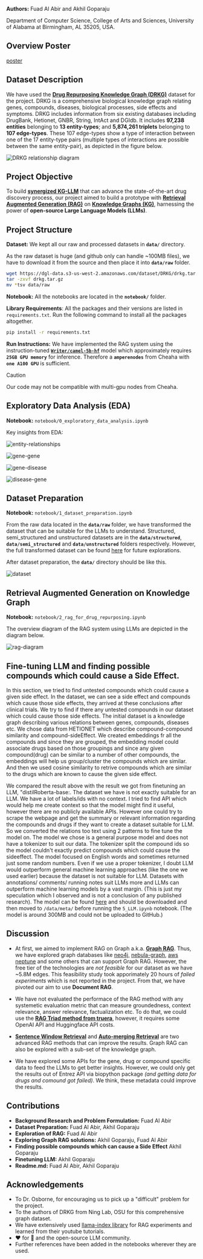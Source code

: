 
**Authors:** Fuad Al Abir and Akhil Goparaju

Department of Computer Science, College of Arts and Sciences, University of Alabama at Birmingham, AL 35205, USA.

## Overview Poster

[poster](https://docs.google.com/presentation/d/1TqFsUlxZ4UDE_U7msfN02VKIN-2NIdryvsvgmEvkOTo/edit?usp=sharing)


## Dataset Description
We have used the [**Drug Repurposing Knowledge Graph (DRKG)**](https://github.com/gnn4dr/DRKG) dataset for the project. DRKG is a comprehensive biological knowledge graph relating genes, compounds, diseases, biological processes, side effects and symptoms. DRKG includes information from six existing databases including DrugBank, Hetionet, GNBR, String, IntAct and DGIdb. It includes **97,238 entities** belonging to **13 entity-types**; and **5,874,261 triplets** belonging to **107 edge-types**. These 107 edge-types show a type of interaction between one of the 17 entity-type pairs (multiple types of interactions are possible between the same entity-pair), as depicted in the figure below.

![DRKG relationship diagram](https://raw.githubusercontent.com/gnn4dr/DRKG/master/connectivity.png)

## Project Objective

To build **[synergized KG-LLM](https://arxiv.org/pdf/2306.08302.pdf)** that can advance the state-of-the-art drug discovery process, our project aimed to build a prototype with [**Retrieval Augmented Generation (RAG)**](https://research.ibm.com/blog/retrieval-augmented-generation-RAG) on [**Knowledge Graphs (KG)**](https://www.ibm.com/topics/knowledge-graph), harnessing the power of **open-source Large Language Models (LLMs)**.

## Project Structure

**Dataset:** We kept all our raw and processed datasets in **`data/`** directory.

As the raw dataset is huge (and github only can handle ~100MB files), we have to download it from the source and then place it into **`data/raw`** folder.

```bash
wget https://dgl-data.s3-us-west-2.amazonaws.com/dataset/DRKG/drkg.tar.gz
tar -zxvf drkg.tar.gz
mv *tsv data/raw
```

**Notebook:** All the notebooks are located in the **`notebook/`** folder.

**Library Requirements**: All the packages and their versions are listed in `requirements.txt`. Run the following command to install all the packages altogether.


``` bash
pip install -r requirements.txt
```

**Run Instructions:** We have implemented the RAG system using the instruction-tuned [**`Writer/camel-5b-hf`**](https://huggingface.co/Writer/camel-5b-hf) model which approximately requires **` 25GB GPU memory`** for inference. Therefore a **`amperenodes`** from Cheaha with **`one A100 GPU`** is sufficient.

> [!CAUTION]
> Our code may not be compatible with multi-gpu nodes from Cheaha.

## Exploratory Data Analysis (EDA)

**Notebook:** `notebook/0_exploratory_data_analysis.ipynb`

Key insights from EDA:

![entity-relationships](imgs/entity-relationships.png)

![gene-gene](imgs/gene-gene.png)

![gene-disease](imgs/gene-disease.png)

![disease-gene](imgs/disease-gene.png)

## Dataset Preparation

**Notebook:** `notebook/1_dataset_preparation.ipynb`

From the raw data located in the **`data/raw`** folder, we have transformed the dataset that can be suitable for the LLMs to understand. Structured, semi_structured and unstructured datasets are in the **`data/structured`**, **`data/semi_structured`** and **`data/unstructured`** folders respectively. However, the full transformed dataset can be found [here](https://drive.google.com/drive/folders/1p1md-1wlaTtKmRDJKJHUsHCjsK_u-XJV?usp=sharing) for future explorations.

After dataset preparation, the **`data/`** directory should be like this.

![dataset](imgs/data-directory.png)

## Retrieval Augmented Generation on Knowledge Graph

**Notebook:** `notebook/2_rag_for_drug_repurposing.ipynb`

The overview diagram of the RAG system using LLMs are depicted in the diagram below.

![rag-diagram](imgs/rag-diagram.png)


## Fine-tuning LLM and finding possible compounds which could cause a Side Effect.
In this section, we tried to find untested compounds  which could cause a given side effect.
In the dataset, we can see a side effect and compounds which cause those side effects, they arrived at these conclusions after clinical trials.
We try to find if there any untested compounds in our dataset which could cause those side effects.
The initial dataset is a knowledge graph describing various relations between genes, compounds, diseases etc. We chose data from HETIONET which describe compound-compound similarity and compound-sideEffect.
We created embeddings fr all the compounds and since they are grouped, the embedding model could associate drugs based on those groupings and since any given compound(drug) can be similar to a number of other compounds, the embeddings will help us group/cluster the compounds which are similar. And then we used cosine similarity to retrive compounds which are similar to the drugs which are known to cause the given side effect.

We compared the result above with the result we got from finetuning an LLM, "distilRoberta-base:. The dataset we have is not exactly suitable for an LLM. We have a lot of labels/ids with no context.
I tried to find API which would help me create context so that the model might find it useful, however there are no publicly available APIs. However one could try to scrape the webpage and get the summary or relevant information regarding the compounds and drugs if they want to create a dataset suitable for LLM.
So we converted the relations too text using 2 patterns to fine tune the model on.
The model we chose is a general purpose model and does not have a tokenizer to suit our data. The tokenizer split the compound ids so the model couldn't exactly predict compounds which could cause the sideeffect. The model focused on English words and sometimes returned just some random numbers. Even if we use a proper tokenizer, I doubt LLM would outperform general machine learning approaches (like the one we used earlier) because the dataset is not suitable for LLM. Datasets with annotations/ comments/ running notes suit LLMs more and LLMs can outperform machine learning models by a vast margin. (This is just my speculation which I observed and is not a conclusion of any published research).
The model can be found [here](https://drive.google.com/drive/folders/1en_fFp0YdWIivFVXAkzZZNl1D3r0X8bZ?usp=sharing) and should be downloaded and then moved to `/data/meta/` before running the `5_LLM.ipynb` notebook. (The model is around 300MB and could not be uploaded to GitHub.)

## Discussion

- At first, we aimed to implement RAG on Graph a.k.a. [**Graph RAG**](https://docs.llamaindex.ai/en/latest/examples/query_engine/knowledge_graph_rag_query_engine.html). Thus, we have explored graph databases like [neo4j](https://neo4j.com/), [nebula-graph](https://www.nebula-graph.io/), [aws neptune](https://aws.amazon.com/neptune/) and some others that can support Graph RAG. However, the free tier of the technologies are *not feasible* for our dataset as we have ~5.8M edges. This feasibility study took apporimately 20 hours of *failed experiments* which is not reported in the project. From that, we have pivoted our aim to use **Document RAG**.

- We have not evaluated the performace of the RAG method with any systemetic evaluation metric that can measure groundedness, context relevance, answer relevance, factualization etc. To do that, we could use the [**RAG Triad method from truera**](https://truera.com/ai-quality-education/generative-ai-rags/how-to-prevent-llms-from-hallucinating/), however, it requires some OpenAI API and Huggingface API costs.

- [**Sentence Window Retrieval**](https://towardsdatascience.com/advanced-rag-01-small-to-big-retrieval-172181b396d4) and [**Auto-merging Retrieval**](https://docs.llamaindex.ai/en/latest/examples/retrievers/auto_merging_retriever.html) are two advanced RAG methods that can improve the results. Graph RAG can also be explored with a sub-set of the knowledge graph.

- We have explored some APIs for the gene, drug or compound specific data to feed the LLMs to get better insights. However, we could only get the results out of Entrez API via biopython package *(and getting data for drugs and comound got failed)*. We think, these metadata could improve the results.
## Contributions

- **Background Research and Problem Formulation:** Fuad Al Abir
- **Dataset Preparation:** Fuad Al Abir, Akhil Goparaju
- **Exploration of RAG:** Fuad Al Abir
- **Exploring Graph RAG solutions:** Akhil Goparaju, Fuad Al Abir
- **Finding possible compounds which can cause a Side Effect** Akhil Goparaju
- **Finetuning LLM:** Akhil Goparaju
- **Readme.md:** Fuad Al Abir, Akhil Goparaju
## Acknowledgements

 - To Dr. Osborne, for encouraging us to pick up a "difficult" problem for the project.
 - To the authors of DRKG from Ning Lab, OSU for this comprehensive graph dataset.
 - We have extensively used [llama-index library](https://docs.llamaindex.ai/en/stable/) for RAG experiments and learned from their youtube tutorials.
 - ❤️ for 🤗 and the open-source LLM community.
 - Further references have been added in the notebooks wherever they are used.
